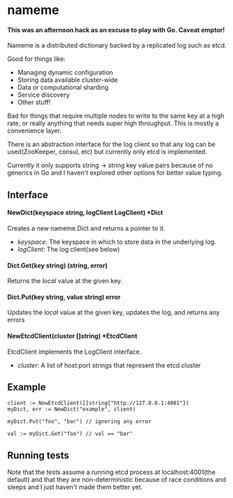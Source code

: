 # nameme

#### This was an afternoon hack as an excuse to play with Go. Caveat emptor!

Nameme is a distributed dictionary backed by a replicated log such as etcd.

Good for things like:
* Managing dynamic configuration
* Storing data available cluster-wide
* Data or computational sharding
* Service discovery
* Other stuff!

Bad for things that require multiple nodes to write to the same key at a high rate,
or really anything that needs super high throughput. This is mostly a convenience layer.

There is an abstraction interface for the log client so that any log can be used(ZooKeeper, consul, etc)
but currently only etcd is implemented.

Currently it only supports string -> string key value pairs because of no generics
in Go and I haven't explored other options for better value typing.

## Interface
#### NewDict(keyspace string, logClient LogClient) *Dict
Creates a new nameme.Dict and returns a pointer to it.
* *keyspace*: The keyspace in which to store data in the underlying log.
* *logClient*: The log client(see below)

#### Dict.Get(key string) (string, error)
Returns the *local* value at the given key.

#### Dict.Put(key string, value string) error
Updates the *local* value at the given key, updates the log, and returns any errors

#### NewEtcdClient(cluster []string) *EtcdClient
EtcdClient implements the LogClient interface.
* *cluster*: A list of host:port strings that represent the etcd cluster

## Example
```
client := NewEtcdClient([]string{"http://127.0.0.1:4001"})
myDict, err := NewDict("example", client)

myDict.Put("foo", "bar") // ignoring any error

val := myDict.Get("foo") // val == "bar"
```

## Running tests
Note that the tests assume a running etcd process at localhost:4001(the default)
and that they are non-deterministic because of race conditions and sleeps and I just
haven't made them better yet.